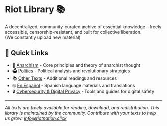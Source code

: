 # Riot Library 📚 
A decentralized, community-curated archive of essential knowledge—freely accessible, censorship-resistant, and built for collective liberation. <br>
(We constantly upload new material)

## 🚀 Quick Links

- 🏴 [Anarchism](docs/anarchism.md) - Core principles and theory of anarchist thought
- 🗳 [Politics](docs/politics.md) - Political analysis and revolutionary strategies  
- 📚 [Other Texts](docs/other-texts.md) - Additional readings and resources
- 🤓 [En Español](docs/espanol.md) - Spanish language materials and translations
- 🔒 [Cybersecurity & Digital Privacy](docs/cybersecurity.md) - Tools and guides for digital safety

---

*All texts are freely available for reading, download, and redistribution. This library is maintained by the community. Contribute with your texts to help us grow: info@riotnation.click*
